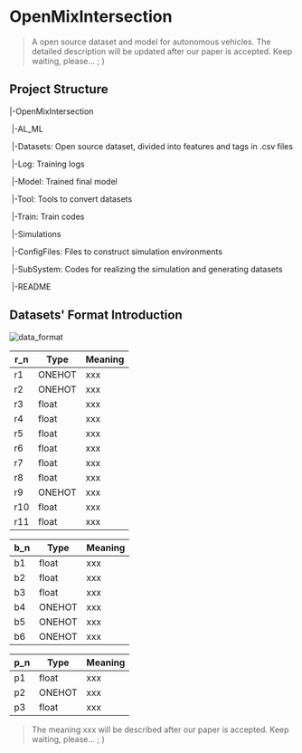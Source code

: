 # OpenMixIntersection

> A open source dataset and model for autonomous vehicles. The detailed description will be updated after our paper is accepted. Keep waiting, please... ; )

## Project Structure

|-OpenMixIntersection

​	|-AL_ML

​		|-Datasets: Open source dataset, divided into features and tags in .csv files

​		|-Log: Training logs

​		|-Model: Trained final model

​		|-Tool: Tools to convert datasets

​		|-Train: Train codes

​	|-Simulations

​		|-ConfigFiles: Files to construct simulation environments

​		|-SubSystem: Codes for realizing the simulation and generating datasets

​	|-README

## Datasets' Format Introduction

![data_format](..\img\data_format.png)

| r_n  | Type   | Meaning |
| ---- | ------ | ------- |
| r1   | ONEHOT | xxx     |
| r2   | ONEHOT | xxx     |
| r3   | float  | xxx     |
| r4   | float  | xxx     |
| r5   | float  | xxx     |
| r6   | float  | xxx     |
| r7   | float  | xxx     |
| r8   | float  | xxx     |
| r9   | ONEHOT | xxx     |
| r10  | float  | xxx     |
| r11  | float  | xxx     |

| b_n  | Type   | Meaning |
| ---- | ------ | ------- |
| b1   | float  | xxx     |
| b2   | float  | xxx     |
| b3   | float  | xxx     |
| b4   | ONEHOT | xxx     |
| b5   | ONEHOT | xxx     |
| b6   | ONEHOT | xxx     |

| p_n  | Type   | Meaning |
| ---- | ------ | ------- |
| p1   | float  | xxx     |
| p2   | ONEHOT | xxx     |
| p3   | float  | xxx     |

> The meaning xxx will be described after our paper is accepted. Keep waiting, please... ; )

